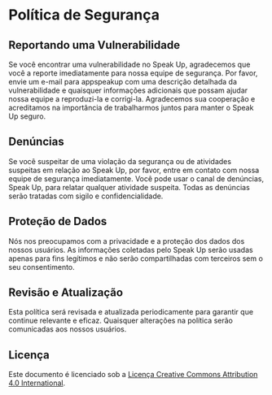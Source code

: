 # Política de Segurança

## Reportando uma Vulnerabilidade

Se você encontrar uma vulnerabilidade no Speak Up, agradecemos que você a reporte imediatamente para nossa equipe de segurança. Por favor, envie um e-mail para appspeakup com uma descrição detalhada da vulnerabilidade e quaisquer informações adicionais que possam ajudar nossa equipe a reproduzi-la e corrigi-la. Agradecemos sua cooperação e acreditamos na importância de trabalharmos juntos para manter o Speak Up seguro.

## Denúncias

Se você suspeitar de uma violação da segurança ou de atividades suspeitas em relação ao Speak Up, por favor, entre em contato com nossa equipe de segurança imediatamente. Você pode usar o canal de denúncias, Speak Up, para relatar qualquer atividade suspeita. Todas as denúncias serão tratadas com sigilo e confidencialidade.

## Proteção de Dados

Nós nos preocupamos com a privacidade e a proteção dos dados dos nossos usuários. As informações coletadas pelo Speak Up serão usadas apenas para fins legítimos e não serão compartilhadas com terceiros sem o seu consentimento.

## Revisão e Atualização

Esta política será revisada e atualizada periodicamente para garantir que continue relevante e eficaz. Quaisquer alterações na política serão comunicadas aos nossos usuários.

## Licença

Este documento é licenciado sob a [Licença Creative Commons Attribution 4.0 International](https://creativecommons.org/licenses/by/4.0/legalcode).
